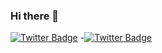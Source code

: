 ### Hi there 👋
[![Twitter Badge](https://badgen.net/badge/icon/twitter?icon=twitter&label)](https://twitter.com/kidparce)
-[![Twitter Badge](https://img.shields.io/twitter/follow/kidparce.svg?style=social&label=Follow)](https://twitter.com/kidparce)
<!--
**diegogallegof/diegogallegof** is a ✨ _special_ ✨ repository because its `README.md` (this file) appears on your GitHub profile.

Here are some ideas to get you started:

- 🔭 I’m currently working on ...
- 🌱 I’m currently learning ...
- 👯 I’m looking to collaborate on ...
- 🤔 I’m looking for help with ...
- 💬 Ask me about ...
- 📫 How to reach me: ...
- 😄 Pronouns: ...
- ⚡ Fun fact: ...
-->
